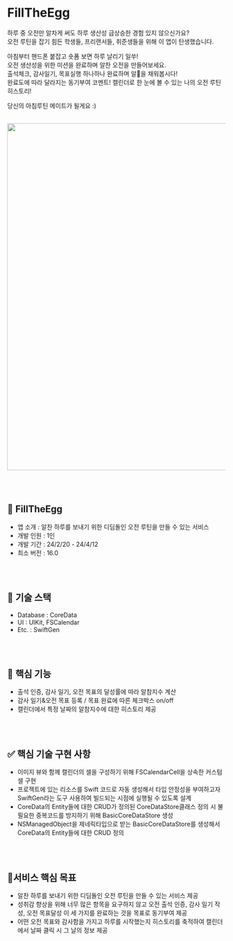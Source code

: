 # FillTheEgg

하루 중 오전만 알차게 써도 하루 생산성 급상승한 경험 있지 않으신가요? <br/>
오전 루틴을 잡기 힘든 학생들, 프리랜서들, 취준생들을 위해 이 앱이 탄생했습니다.

아침부터 핸드폰 붙잡고 숏폼 보면 하루 날리기 일쑤! <br/>
오전 생산성을 위한 미션을 완료하며 알찬 오전을 만들어보세요. <br/>
출석체크, 감사일기, 목표실행 하나하나 완료하며 알🥚을 채워봅시다! <br/>
완료도에 따라 달라지는 동기부여 코멘트! 캘린더로 한 눈에 볼 수 있는 나의 오전 루틴 히스토리!

당신의 아침루틴 메이트가 될게요 :)

<br/>

<img src="https://github.com/yyeonjju/FillTheEgg/assets/80277701/606a9131-4b7f-473e-ac52-3cabfb825078" width="800">


<br/><br/>


## 🐣 FillTheEgg

- 앱 소개 : 알찬 하루를 보내기 위한 디딤돌인 오전 루틴을 만들 수 있는 서비스
- 개발 인원 : 1인
- 개발 기간 : 24/2/20 - 24/4/12
- 최소 버전 : 16.0


<br/><br/>

## 📎 기술 스택
- Database : CoreData
- UI : UIKit, FSCalendar
- Etc. : SwiftGen



<br/><br/>

## 📝 핵심 기능
- 출석 인증, 감사 일기, 오전 목표의 달성률에 따라 알참지수 계산
- 감사 일기&오전 목표 등록 / 목표 완료에 따른 체크박스 on/off
- 캘린더에서 특정 날짜의 알참지수에 대한 히스토리 제공

<br/><br/>


## ✅ 핵심 기술 구현 사항
- 이미지 뷰와 함께 캘린더의 셀을 구성하기 위해 FSCalendarCell을 상속한 커스텀 셀 구현
- 프로젝트에 있는 리소스를 Swift 코드로 자동 생성해서 타입 안정성을 부여하고자 SwiftGen라는 도구 사용하여 빌드되는 시점에 실행될 수 있도록 설계
- CoreData의 Entity들에 대한 CRUD가 정의된  CoreDataStore클래스 정의 시 불필요한 중복코드를 방지하기 위해 BasicCoreDataStore 생성
- NSManagedObject을 제네릭타입으로 받는 BasicCoreDataStore를 생성해서 CoreData의 Entity들에 대한 CRUD 정의


<br/><br/>

## 📌서비스 핵심 목표

- 알찬 하루를 보내기 위한 디딤돌인 오전 루틴을 만들 수 있는 서비스 제공
- 성취감 향상을 위해 너무 많은 항목을 요구하지 않고 오전 출석 인증, 감사 일기 작성, 오전 목표달성 이 세 가지를 완료하는 것을 목표로 동기부여 제공
- 어떤 오전 목표와 감사함을 가지고 하루를 시작했는지 히스토리를 축적하여 캘린더에서 날짜 클릭 시 그 날의 정보 제공

<br/><br/>


